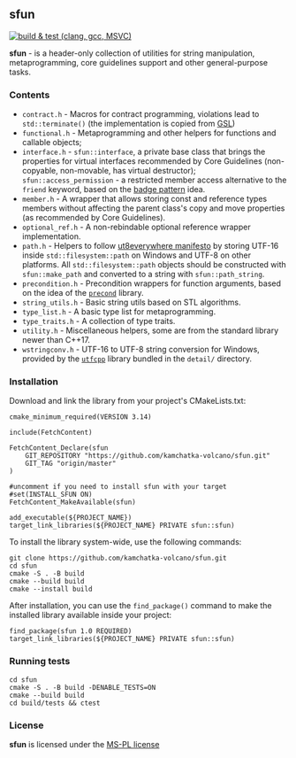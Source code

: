 ## sfun

[![build & test (clang, gcc, MSVC)](https://github.com/kamchatka-volcano/sfun/actions/workflows/build_and_test.yml/badge.svg?branch=master)](https://github.com/kamchatka-volcano/sfun/actions/workflows/build_and_test.yml)

**sfun** - is a header-only collection of utilities for string manipulation, metaprogramming, core guidelines support
and other general-purpose tasks.

### Contents

* `contract.h` - Macros for contract programming, violations lead to `std::terminate()` (the implementation is copied
  from [GSL](https://github.com/microsoft/GSL))
* `functional.h` - Metaprogramming and other helpers for functions and callable objects;
* `interface.h` - `sfun::interface`, a private base class that brings the properties for virtual interfaces recommended
  by Core Guidelines (non-copyable, non-movable, has virtual destructor); `sfun::access_permission` - a restricted
  member access alternative to the `friend` keyword, based on
  the [badge pattern](https://awesomekling.github.io/Serenity-C++-patterns-The-Badge/) idea.
* `member.h` - A wrapper that allows storing const and reference types members without affecting the parent class's copy
  and move properties (as recommended by Core Guidelines).
* `optional_ref.h` - A non-rebindable optional reference wrapper implementation.
* `path.h` - Helpers to follow [ut8everywhere manifesto](https://utf8everywhere.org) by storing UTF-16
  inside `std::filesystem::path` on Windows and UTF-8 on other platforms. All `std::filesystem::path` objects should be
  constructed with `sfun::make_path` and converted to a string with `sfun::path_string`.
* `precondition.h` - Precondition wrappers for function arguments, based on the idea of
  the [`precond`](https://github.com/denniskb/precond) library.
* `string_utils.h` - Basic string utils based on STL algorithms.
* `type_list.h` - A basic type list for metaprogramming.
* `type_traits.h` - A collection of type traits.
* `utility.h` - Miscellaneous helpers, some are from the standard library newer than C++17.
* `wstringconv.h` - UTF-16 to UTF-8 string conversion for Windows, provided by
  the [`utfcpp`](https://github.com/nemtrif/utfcpp) library bundled in the `detail/` directory.

### Installation

Download and link the library from your project's CMakeLists.txt:

```
cmake_minimum_required(VERSION 3.14)

include(FetchContent)

FetchContent_Declare(sfun
    GIT_REPOSITORY "https://github.com/kamchatka-volcano/sfun.git"
    GIT_TAG "origin/master"
)

#uncomment if you need to install sfun with your target
#set(INSTALL_SFUN ON)
FetchContent_MakeAvailable(sfun)

add_executable(${PROJECT_NAME})
target_link_libraries(${PROJECT_NAME} PRIVATE sfun::sfun)
```

To install the library system-wide, use the following commands:
```
git clone https://github.com/kamchatka-volcano/sfun.git
cd sfun
cmake -S . -B build
cmake --build build
cmake --install build
```

After installation, you can use the `find_package()` command to make the installed library available inside your
project:
```
find_package(sfun 1.0 REQUIRED)
target_link_libraries(${PROJECT_NAME} PRIVATE sfun::sfun)
```


### Running tests
```
cd sfun
cmake -S . -B build -DENABLE_TESTS=ON
cmake --build build
cd build/tests && ctest
```

### License
**sfun** is licensed under the [MS-PL license](/LICENSE.md)  
